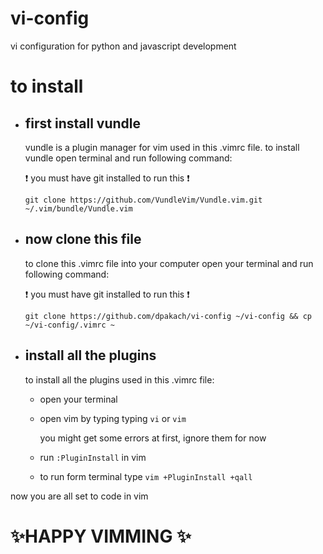 # vi-config
vi configuration for python and javascript development 


# to install

- ## first install vundle
  vundle is a plugin manager for vim used in this .vimrc file.
  to install vundle open terminal and run following command:
  
  :exclamation: you must have git installed to run this :exclamation:

  `git clone https://github.com/VundleVim/Vundle.vim.git ~/.vim/bundle/Vundle.vim`

- ## now clone this file
  to clone this .vimrc file into your computer open your terminal and run following command:
  
  :exclamation: you must have git installed to run this :exclamation:
  
  `git clone https://github.com/dpakach/vi-config ~/vi-config && cp ~/vi-config/.vimrc ~`

- ## install all the plugins
  to install all the plugins used in this .vimrc file:
  - open your terminal
  - open vim by typing typing `vi` or `vim`
  
    you might get some errors at first, ignore them for now
  - run `:PluginInstall` in vim
  - to run form terminal type `vim +PluginInstall +qall`
  
  
 
now you are all set to code in vim
#  :sparkles:HAPPY VIMMING :sparkles:  

